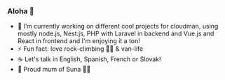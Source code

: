### Aloha 👋

- 🌱 I’m currently working on different cool projects for cloudman, using mostly node.js, Nest.js, PHP with Laravel in backend and Vue.js and React in frontend and I'm enjoying it a ton!
- ⚡ Fun fact: love rock-climbing 🧗‍♀️ & van-life
- ☕ Let's talk in English, Spanish, French or Slovak! 
- 🐾 Proud mum of Suna 🐾💚
  
  

